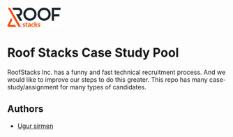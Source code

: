 ![RoofStacks Logo](roofstacks-logo.png)

# Roof Stacks Case Study Pool

RoofStacks Inc. has a funny and fast technical recruitment process. And we would like to improve our steps to do this greater. This repo has many case-study/assignment for many types of candidates.

## Authors
- [Ugur sirmen](https://github.com/ugursirmen)